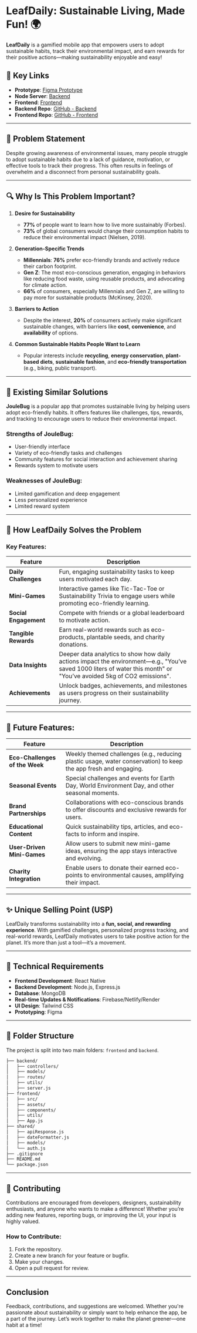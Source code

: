# **LeafDaily: Sustainable Living, Made Fun! 🌍**

**LeafDaily** is a gamified mobile app that empowers users to adopt sustainable habits, track their environmental impact, and earn rewards for their positive actions—making sustainability enjoyable and easy!

## **🔗 Key Links**

- **Prototype**: [Figma Prototype](https://www.figma.com/design/rUVgdmJUXLelwqm0oFhEy0/Untitled?node-id=374-2383&t=hICjItB5EKPf9QeF-1)
- **Node Server**: [Backend](https://leafdaily.onrender.com)
- **Frontend**: [Frontend](https://leafdaily.onrender.com)  
- **Backend Repo**: [GitHub - Backend](https://github.com/codinggita/leafdaily/tree/main/backend)  
- **Frontend Repo**: [GitHub - Frontend](https://github.com/codinggita/leafdaily/tree/main/frontend)  

---

## **📌 Problem Statement**

Despite growing awareness of environmental issues, many people struggle to adopt sustainable habits due to a lack of guidance, motivation, or effective tools to track their progress. This often results in feelings of overwhelm and a disconnect from personal sustainability goals.

---

## **🔍 Why Is This Problem Important?**

1. **Desire for Sustainability**  
   - **77%** of people want to learn how to live more sustainably (Forbes).  
   - **73%** of global consumers would change their consumption habits to reduce their environmental impact (Nielsen, 2019).

2. **Generation-Specific Trends**  
   - **Millennials**: **76%** prefer eco-friendly brands and actively reduce their carbon footprint.  
   - **Gen Z**: The most eco-conscious generation, engaging in behaviors like reducing food waste, using reusable products, and advocating for climate action.  
   - **66%** of consumers, especially Millennials and Gen Z, are willing to pay more for sustainable products (McKinsey, 2020).

3. **Barriers to Action**  
   - Despite the interest, **20%** of consumers actively make significant sustainable changes, with barriers like **cost**, **convenience**, and **availability** of options.

4. **Common Sustainable Habits People Want to Learn**  
   - Popular interests include **recycling**, **energy conservation**, **plant-based diets**, **sustainable fashion**, and **eco-friendly transportation** (e.g., biking, public transport).

---

## **🚀 Existing Similar Solutions**

**JouleBug** is a popular app that promotes sustainable living by helping users adopt eco-friendly habits. It offers features like challenges, tips, rewards, and tracking to encourage users to reduce their environmental impact.

### **Strengths of JouleBug:**

- User-friendly interface
- Variety of eco-friendly tasks and challenges
- Community features for social interaction and achievement sharing
- Rewards system to motivate users

### **Weaknesses of JouleBug:**

- Limited gamification and deep engagement
- Less personalized experience
- Limited reward system

---

## **🌱 How LeafDaily Solves the Problem**

### **Key Features:**

| Feature                          | Description                                                              |
|----------------------------------|--------------------------------------------------------------------------|
| **Daily Challenges**             | Fun, engaging sustainability tasks to keep users motivated each day.     |
| **Mini-Games**                   | Interactive games like Tic-Tac-Toe or Sustainability Trivia to engage users while promoting eco-friendly learning. |
| **Social Engagement**            | Compete with friends or a global leaderboard to motivate action.         |
| **Tangible Rewards**             | Earn real-world rewards such as eco-products, plantable seeds, and charity donations. |
| **Data Insights**                | Deeper data analytics to show how daily actions impact the environment—e.g., "You’ve saved 1000 liters of water this month" or "You’ve avoided 5kg of CO2 emissions". |
| **Achievements**        | Unlock badges, achievements, and milestones as users progress on their sustainability journey. |

---

## **🌱 Future Features:**

| Feature                         | Description                                                                 |
|----------------------------------|-----------------------------------------------------------------------------|
| **Eco-Challenges of the Week**   | Weekly themed challenges (e.g., reducing plastic usage, water conservation) to keep the app fresh and engaging. |
| **Seasonal Events**              | Special challenges and events for Earth Day, World Environment Day, and other seasonal moments. |
| **Brand Partnerships**           | Collaborations with eco-conscious brands to offer discounts and exclusive rewards for users. |
| **Educational Content**          | Quick sustainability tips, articles, and eco-facts to inform and inspire. |
| **User-Driven Mini-Games**       | Allow users to submit new mini-game ideas, ensuring the app stays interactive and evolving. |
| **Charity Integration**          | Enable users to donate their earned eco-points to environmental causes, amplifying their impact. |

---

## **✨ Unique Selling Point (USP)**

LeafDaily transforms sustainability into a **fun, social, and rewarding experience**. With gamified challenges, personalized progress tracking, and real-world rewards, LeafDaily motivates users to take positive action for the planet. It’s more than just a tool—it’s a movement.

---

## **🔧 Technical Requirements**

- **Frontend Development**: React Native
- **Backend Development**: Node.js, Express.js
- **Database**: MongoDB
- **Real-time Updates & Notifications**: Firebase/Netlify/Render
- **UI Design**: Tailwind CSS
- **Prototyping**: Figma

---

## **📂 Folder Structure**

The project is split into two main folders: `frontend` and `backend`.

```bash
├── backend/
│   ├── controllers/
│   ├── models/
│   ├── routes/
│   ├── utils/         
│   ├── server.js
├── frontend/
│   ├── src/
│   ├── assets/
│   ├── components/
│   ├── utils/         
│   ├── App.js
├── shared/             
│   ├── apiResponse.js
│   ├── dateFormatter.js
│   ├── models/        
│   └── auth.js        
├── .gitignore
├── README.md
└── package.json
```

---

## **🎯 Contributing**

Contributions are encouraged from developers, designers, sustainability enthusiasts, and anyone who wants to make a difference! Whether you’re adding new features, reporting bugs, or improving the UI, your input is highly valued.

### How to Contribute:
1. Fork the repository.
2. Create a new branch for your feature or bugfix.
3. Make your changes.
4. Open a pull request for review.

---

## **Conclusion**

Feedback, contributions, and suggestions are welcomed. Whether you're passionate about sustainability or simply want to help enhance the app, be a part of the journey. Let’s work together to make the planet greener—one habit at a time!
